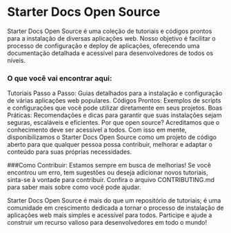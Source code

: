  # Starter Docs Open Source
 
Starter Docs Open Source é uma coleção de tutoriais e códigos prontos para a instalação de diversas aplicações web. Nosso objetivo é facilitar o processo de configuração e deploy de aplicações, oferecendo uma documentação detalhada e acessível para desenvolvedores de todos os níveis.

### O que você vai encontrar aqui:
Tutoriais Passo a Passo: Guias detalhados para a instalação e configuração de várias aplicações web populares.
Códigos Prontos: Exemplos de scripts e configurações que você pode utilizar diretamente em seus projetos.
Boas Práticas: Recomendações e dicas para garantir que suas instalações sejam seguras, escaláveis e eficientes.
Por que open source?
Acreditamos que o conhecimento deve ser acessível a todos. Com isso em mente, disponibilizamos o Starter Docs Open Source como um projeto de código aberto para que qualquer pessoa possa contribuir, melhorar e adaptar o conteúdo para suas próprias necessidades.

###Como Contribuir:
Estamos sempre em busca de melhorias! Se você encontrou um erro, tem sugestões ou deseja adicionar novos tutoriais, sinta-se à vontade para contribuir. Confira o arquivo CONTRIBUTING.md para saber mais sobre como você pode ajudar.

Starter Docs Open Source é mais do que um repositório de tutoriais; é uma comunidade em crescimento dedicada a tornar o processo de instalação de aplicações web mais simples e acessível para todos. Participe e ajude a construir um recurso valioso para desenvolvedores em todo o mundo!
